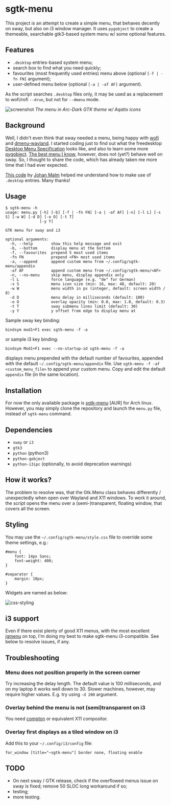 # sgtk-menu
This project is an attempt to create a simple menu, that behaves decently on sway, but also on i3 window manager. 
It uses `pygobject` to create a themeable, searchable gtk3-based system menu w/ some optional features.

## Features

- `.desktop` entries-based system menu;
- search box to find what you need quickly;
- favourites (most frequently used entries) menu above (optional `[-f | -fn FN]` argument);
- user-defined menu below (optional `[-a | -af AF]` argument).

As the script searches `.desktop` files only, it may be used as a replacement to wofi/rofi `--drun`, but not for 
`--dmenu` mode.

![screenshot](http://nwg.pl/Lychee/uploads/big/a330ebae4efb364b26a898a2a4ee12ed.png)
*The menu in Arc-Dark GTK theme w/ Aqatix icons*

## Background

Well, I didn't even think that sway needed a menu, being happy with [wofi](https://hg.sr.ht/~scoopta/wofi) and 
[dmenu-wayland](https://github.com/nyyManni/dmenu-wayland). I started coding just to find out what the freedesktop 
[Desktop Menu Specification](https://specifications.freedesktop.org/menu-spec/latest) looks like, and also to learn some 
more [pygobject](https://pygobject.readthedocs.io/en/latest). [The best menu I know](https://github.com/johanmalm/jgmenu), 
however, does not (yet?) behave well on sway. So, I thought to share the code, which has already taken me more time 
that I had ever expected.

[This code](https://github.com/johanmalm/jgmenu/blob/master/contrib/pmenu/jgmenu-pmenu.py) by 
[Johan Malm](https://github.com/johanmalm) helped me understand how to make use of `.desktop` entries. Many thanks!

## Usage

```text
$ sgtk-menu -h
usage: menu.py [-h] [-b] [-f | -fn FN] [-a | -af AF] [-n] [-l L] [-s S] [-w W] [-d D] [-o O] [-t T]
               [-y Y]

GTK menu for sway and i3

optional arguments:
  -h, --help        show this help message and exit
  -b, --bottom      display menu at the bottom
  -f, --favourites  prepend 5 most used items
  -fn FN            prepend <FN> most used items
  -a, --append      append custom menu from ~/.config/sgtk-menu/appendix
  -af AF            append custom menu from ~/.config/sgtk-menu/<AF>
  -n, --no-menu     skip menu, display appendix only
  -l L              force language (e.g. "de" for German)
  -s S              menu icon size (min: 16, max: 48, default: 20)
  -w W              menu width in px (integer, default: screen width / 8)
  -d D              menu delay in milliseconds (default: 100)
  -o O              overlay opacity (min: 0.0, max: 1.0, default: 0.3)
  -t T              sway submenu lines limit (default: 30)
  -y Y              y offset from edge to display menu at
```

Sample sway key binding:

`bindsym mod1+F1 exec sgtk-menu -f -a`

or sample i3 key binding:

`bindsym Mod1+F1 exec --no-startup-id sgtk-menu -f -a`

displays menu prepended with the default number of favourites, appended with the default `~/.config/sgtk-menu/appendix`
file. Use `sgtk-menu -f -af <custom_menu_file>` to append your custom menu. Copy and edit the default `appendix` file 
(in the same location).

## Installation

For now the only available package is [sgtk-menu](https://aur.archlinux.org/packages/sgtk-menu) [AUR] for Arch linux.
However, you may simply clone the repository and launch the `menu.py` file, instead of `sgtk-menu` command.

## Dependencies

- `sway` or `i3`
- `gtk3`
- `python` (python3)
- `python-gobject`
- `python-i3ipc` (optionally, to avoid deprecation warnings)

## How it works?

The problem to resolve was, that the Gtk.Menu class behaves differently / unexpectedly when open over Wayland and X11 windows. 
To work it around, the script opens the menu over a (semi-)transparent, floating window, that covers all the screen.

## Styling

You may use the `~/.config/sgtk-menu/style.css` file to override some theme settings, e.g.:

```text
#menu {
    font: 14px Sans;
    font-weight: 400;
}

#separator {
    margin: 10px;
}
```

Widgets are named as below:

![css-styling](http://nwg.pl/Lychee/uploads/big/05ad90d0476f78fb13d0a1ffddafcda9.png)

## i3 support

Even if there exist plenty of good X11 menus, with the most excellent [jgmenu](https://github.com/johanmalm/jgmenu) 
on top, I'm doing my best to make sgtk-menu i3-compatible. See below to resolve issues, if any. 

## Troubleshooting

### Menu does not position properly in the screen corner

Try increasing the delay length. The default value is 100 milliseconds, and on my laptop it works well down to 30. 
Slower machines, however, may require higher values. E.g. try using `-d 200` argument.

### Overlay behind the menu is not (semi)transparent on i3

You need [compton](https://github.com/chjj/compton) or equivalent X11 compositor.

### Overlay first displays as a tiled window on i3

Add this to your `~/.config/i3/config` file:

```text
for_window [title="~sgtk-menu"] border none, floating enable
```

## TODO
- On next sway / GTK release, check if the overflowed menus issue on sway is fixed; remove 50 SLOC long workaround if so;
- testing;
- more testing.
